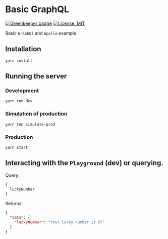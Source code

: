 # Basic GraphQL

[![Greenkeeper badge](https://badges.greenkeeper.io/alpersonalwebsite/basic-graphql.svg)](https://greenkeeper.io/)
[![License: MIT](https://img.shields.io/badge/License-MIT-brightgreen.svg)](https://opensource.org/licenses/MIT)

Basic `GraphQl` and `Apollo` example.

## Installation
```
yarn install
```
## Running the server

### Development
```
yarn run dev
```

### Simulation of production
```
yarn run simulate-prod
```

### Production
```
yarn start
```

## Interacting with the `Playground` (dev) or querying.

Query:
```js
{
  luckyNumber
}
```

Returns: 
```json
{
  "data": {
    "luckyNumber": "Your lucky number is 97"
  }
}
```